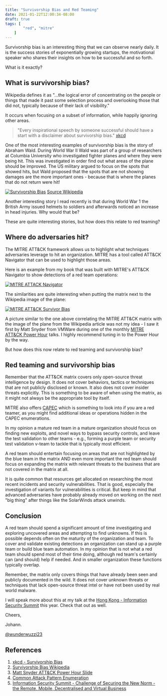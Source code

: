 ```yaml
---
title: "Survivorship Bias and Red Teaming"
date: 2021-01-22T12:00:34-08:00
draft: true
tags: [
        "red", "mitre"
    ]
---
```


Survivorship bias is an interesting thing that we can observe nearly daily. It is the success stories of exponentially growing startups, the motivational speaker who shares their insights on how to be successful and so forth. 

What is it exactly?

## What is survivorship bias?

Wikipedia defines it as "...the logical error of concentrating on the people or things that made it past some selection process and overlooking those that did not, typically because of their lack of visibility." 

It occurs when focusing on a subset of information, while happily ignoring other areas. 

> "Every inspirational speech by someone successful should have a start with a disclaimer about survivorship bias." [xkcd](https://xkcd.com/1827/)


One of the most interesting examples of survivorship bias is the story of Abraham Wald. During World War II Wald was part of a group of researchers at Columbia University who investigated fighter planes and where they were being hit. This was investigated in order find out what areas of the plane should be improved. The US military argued to focus on the spots that showed hits, but Wald proposed that the spots that are not showing damages are the more important ones - because that is where the planes that do not return were hit!

[![Survivorship Bias](/blog/images/2021/survivor.png)](/blog/images/2021/survivor.png)
[Source Wikipedia](https://en.wikipedia.org/wiki/Survivorship_bias)

Another interesting story I read recently is that during World War 1 the British Army issued helmets to soldiers and afterwards noticed an increase in head injuries. Why would that be?

These are quite interesting stories, but how does this relate to red teaming?

## Where do adversaries hit?

The MITRE ATT&CK framework allows us to highlight what techniques adversaries leverage to hit an organization. MITRE has a tool called ATT&CK Navigator that can be used to highlight those areas. 

Here is an example from my book that was built with MITRE's ATT&CK Navigator to show detections of a red team operations:

[![MITRE ATTACK Navigator](/blog/images/2021/attack-navigator.png)](/blog/images/2021/attack-navigator.png)

The similarities are quite interesting when putting the matrix next to the Wikipedia image of the plane:

[![MITRE ATT&CK Survivor Bias](/blog/images/2021/mitre-attack-survivorship-bias.png)](/blog/images/2021/mitre-attack-survivorship-bias.png)

A picture similar to the one above correlating the MITRE ATT&CK matrix with the image of the plane from the Wikipedia article was not my idea - I saw it first by Matt Snyder from VMWare during one of the monthly [MITRE ATT&CK Power Hour](https://www.mitre.org/attackcon) talks. I highly recommend tuning in to the Power Hour by the way.

But how does this now relate to red teaming and survivorship bias?

## Red teaming and survivorship bias

Remember that the ATT&CK matrix covers only open-source threat intelligence by design. It does not cover behaviors, tactics or techniques that are not publicly disclosed or known. It also does not cover insider threats explicitly. This is something to be aware of when using the matrix, as it might not always be the appropriate tool by itself.

MITRE also offers [CAPEC](https://capec.mitre.org/) which is something to look into if you are a red teamer, as you might find additional ideas or operations hidden in the CAPEC enumerations.

In my opinion a mature red team in a mature organization should focus on finding new exploits, and novel ways to bypass security controls, and leave the test validation to other teams - e.g., forming a purple team or security test validation v-team to tackle that is typically most efficient.

A red team should entertain focusing on areas that are not highlighted by the blue team in the matrix AND even more important the red team should focus on expanding the matrix with relevant threats to the business that are not covered in the matrix at all.

It is quite common that resources get allocated on researching the most recent incidents and security vulnerabilities. That is good, especially the investigation of variants for vulnerabilities is critical. But keep in mind that advanced adversaries have probably already moved on working on the next "big thing" after things like the SolarWinds attack unwinds.

## Conclusion

A red team should spend a significant amount of time investigating and exploring uncovered areas and attempting to find unknowns. If this is possible depends often on the maturity of the organization and team. To cover and validate existing detections an organization can stand up a purple team or build blue team automation. In my opinion that is not what a red team should spend most of their time doing, although red team's certainly can (and should) help if needed. And in smaller organization these functions typically overlap.

Remember, the matrix only covers things that have already been seen and publicly documented in the wild. It does not cover unknown threats or techniques that lack open-source threat intel or have not been used by real world malware.

I will speak more about this at my talk at the [Hong Kong - Information Security Summit](https://www.issummit.org/Mr_Johann_Rehberger.html#summit-speaker-dtl) this year. Check that out as well.


Cheers, 

Johann.

[@wunderwuzzi23](https://twitter.com/wunderwuzzi23)

## References

1. [xkcd - Survivorship Bias](https://xkcd.com/1827/)
1. [Survivorship Bias Wikipedia](https://en.wikipedia.org/wiki/Survivorship_bias)
1. [Matt Snyder ATT&CK Power Hour Slide](https://www2.slideshare.net/attackcon2018/mitre-attckcon-power-hour-November/44)
1. [Common Attack Pattern Enumeration](https://capec.mitre.org/)
1. [Information Security Summit - Challenge of Securing the New Norm - the Remote, Mobile, Decentralised and Virtual Business](https://www.issummit.org/Mr_Johann_Rehberger.html#summit-speaker-dtl)
